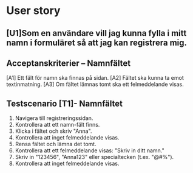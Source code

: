 
# User story
## [U1]Som en användare vill jag kunna fylla i mitt namn i formuläret så att jag kan registrera mig.

## Acceptanskriterier – Namnfältet
[A1] Ett fält för namn ska finnas på sidan.
[A2] Fältet ska kunna ta emot textinmatning.
[A3] Om fältet lämnas tomt ska ett felmeddelande visas.

## Testscenario [T1]- Namnfältet
1. Navigera till registreringssidan.
2. Kontrollera att ett namn-fält finns.
3. Klicka i fältet och skriv "Anna".
4. Kontrollera att inget felmeddelande visas.
5. Rensa fältet och lämna det tomt.
6. Kontrollera att ett felmeddelande visas: "Skriv in ditt namn."
7. Skriv in "123456", "Anna123" eller specialtecken (t.ex. "@#%").
8. Kontrollera att inget felmeddelande visas.